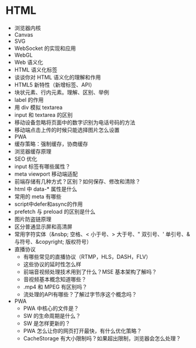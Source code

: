 # HTML
- 浏览器内核
- Canvas
- SVG
- WebSocket 的实现和应用
- WebGL
- Web 语义化
- HTML 语义化标签
- 谈谈你对 HTML 语义化的理解和作用
- HTML5 新特性（新增标签、API）
- 块状元素、行内元素。理解、区别、举例
- label 的作用
- 用 div 模拟 textarea
- input 和 textarea 的区别
- 移动设备忽略将页面中的数字识别为电话号码的方法
- 移动端点击上传的时候只能选择图片怎么设置
- PWA
- 缓存策略：强制缓存，协商缓存
- 浏览器缓存原理
- SEO 优化
- input 标签有哪些属性？
- meta viewport 移动端适配
- 前端存储有几种方式？区别？如何保存、修改和清除？
- html 中 data-* 属性是什么
- 常用的 meta 有哪些
- script中defer和async的作用
- prefetch 与 preload 的区别是什么
- 图片防盗链原理
- 区分普通显示屏和高清屏
- 常用字符实体（&nsbp; 空格、&lt; 小于号、&gt;  大于号、&quot; 双引号、&apos; 单引号、&amp; 与符号、&copyright; 版权符号）
- 直播协议
  - 有哪些常见的直播协议（RTMP，HLS，DASH，FLV）
  - 这些协议的延时性怎么样
  - 前端音视频处理技术用到了什么？MSE 基本架构了解吗？
  - 音视频基本概念知道哪些？
  - .mp4 和 MPEG 有区别吗？
  - 流处理的API有哪些？了解过字节序这个概念吗？
- PWA
  - PWA 中核心的文件是？
  - SW 的生命周期是什么？
  - SW 是怎样更新的？
  - PWA 怎么让你的网页打开最快，有什么优化策略？
  - CacheStorage 有大小限制吗？如果超出限制，浏览器会怎么处理？
